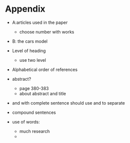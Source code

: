 # Appendix

- A:articles used in the paper
  - choose number with works
- B: the cars model
- Level of heading
  - use two level
- Alphabetical order of references
- abstract?
  - page 380-383
  - about abstract and title
- and with complete sentence should use and to separate

- compound sentences
- use of words:
  - much research
  - 

